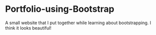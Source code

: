 # Portfolio-using-Bootstrap

A small website that I put together while learning about bootstrapping. I think it looks beautiful!
